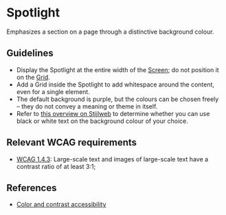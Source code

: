<!-- @license CC0-1.0 -->

# Spotlight

Emphasizes a section on a page through a distinctive background colour.

## Guidelines

- Display the Spotlight at the entire width of the [Screen](/docs/components-layout-screen--docs); do not position it on the [Grid](/docs/components-layout-grid--docs).
- Add a Grid inside the Spotlight to add whitespace around the content, even for a single element.
- The default background is purple, but the colours can be chosen freely – they do not convey a meaning or theme in itself.
- Refer to [this overview on Stijlweb](https://amsterdam.nl/stijlweb/basiselementen/kleuren/#PagCls_15671872) to determine whether you can use black or white text on the background colour of your choice.

## Relevant WCAG requirements

- [WCAG 1.4.3](https://www.w3.org/TR/WCAG21/#contrast-minimum): Large-scale text and images of large-scale text have a contrast ratio of at least 3:1;

## References

- [Color and contrast accessibility](https://web.dev/articles/color-and-contrast-accessibility)

